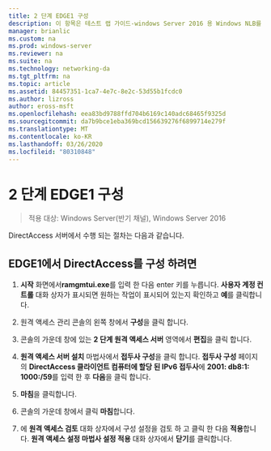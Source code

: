 ```yaml
---
title: 2 단계 EDGE1 구성
description: 이 항목은 테스트 랩 가이드-windows Server 2016 용 Windows NLB를 사용 하는 클러스터의 DirectAccess 시연에 포함 되어 있습니다.
manager: brianlic
ms.custom: na
ms.prod: windows-server
ms.reviewer: na
ms.suite: na
ms.technology: networking-da
ms.tgt_pltfrm: na
ms.topic: article
ms.assetid: 84457351-1ca7-4e7c-8e2c-53d55b1fcdc0
ms.author: lizross
author: eross-msft
ms.openlocfilehash: eea83bd9788ffd704b6169c140adc68465f9325d
ms.sourcegitcommit: da7b9bce1eba369bcd156639276f6899714e279f
ms.translationtype: MT
ms.contentlocale: ko-KR
ms.lasthandoff: 03/26/2020
ms.locfileid: "80310848"
---
```

# <a name="step-2-configure-edge1"></a>2 단계 EDGE1 구성

>적용 대상: Windows Server(반기 채널), Windows Server 2016

DirectAccess 서버에서 수행 되는 절차는 다음과 같습니다.

## <a name="to-configure-directaccess-on-edge1"></a>EDGE1에서 DirectAccess를 구성 하려면
  
1.  **시작** 화면에서**ramgmtui.exe**를 입력 한 다음 enter 키를 누릅니다. **사용자 계정 컨트롤** 대화 상자가 표시되면 원하는 작업이 표시되어 있는지 확인하고 **예**를 클릭합니다.  
  
2.  원격 액세스 관리 콘솔의 왼쪽 창에서 **구성**을 클릭 합니다.  
  
3.  콘솔의 가운데 창에 있는 **2 단계 원격 액세스 서버** 영역에서 **편집**을 클릭 합니다.  
  
4.  **원격 액세스 서버 설치** 마법사에서 **접두사 구성**을 클릭 합니다. **접두사 구성** 페이지의 **DirectAccess 클라이언트 컴퓨터에 할당 된 IPv6 접두사**에 **2001: db8:1: 1000:/59**를 입력 한 후 **다음**을 클릭 합니다.  
  
5.  **마침**을 클릭합니다.  
  
6.  콘솔의 가운데 창에서 클릭 **마침**합니다.  
  
7.  에 **원격 액세스 검토** 대화 상자에서 구성 설정을 검토 하 고 클릭 한 다음 **적용**합니다. **원격 액세스 설정 마법사 설정 적용** 대화 상자에서 **닫기**를 클릭합니다.
